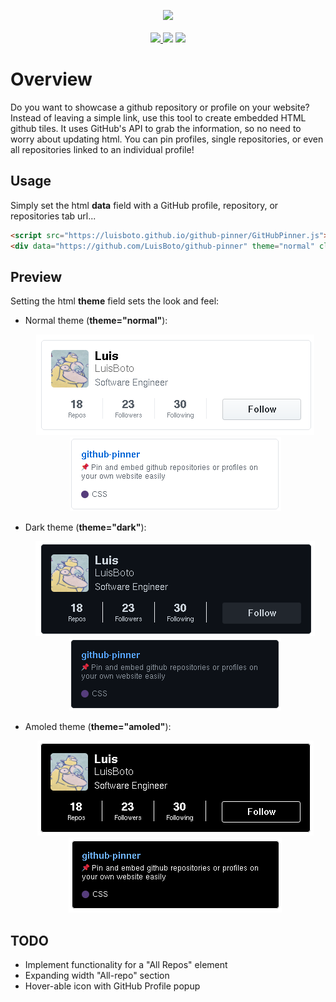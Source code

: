<p align="center"><img src=".readme/logo.svg">
  <br><br>
<a href="https://www.gnu.org/licenses/gpl-3.0">
  <img src="https://img.shields.io/badge/License-GPL%20v3-blue.svg">
</a>
  <img src="https://img.shields.io/badge/language-HTML5-red.svg">
  <img src="https://img.shields.io/github/issues/luisboto/github-pinner.svg">
</p>


# Overview 
Do you want to showcase a github repository or profile on your website? Instead of leaving a simple link, use this tool to create embedded HTML github tiles. It uses GitHub's API to grab the information, so no need to worry about updating html. You can pin profiles, single repositories, or even all repositories linked to an individual profile!

## Usage
Simply set the html **data** field with a GitHub profile, repository, or repositories tab url...
```html
<script src="https://luisboto.github.io/github-pinner/GitHubPinner.js"></script>
<div data="https://github.com/LuisBoto/github-pinner" theme="normal" class="github-pinner" style="visibility: hidden;"></div>
```

## Preview
Setting the html **theme** field sets the look and feel:

- Normal theme (**theme="normal"**):
  <p align="center">
    <img src=".readme/profile-example.png"><br>
    <img src=".readme/repo-example.png">
  </p>
- Dark theme (**theme="dark"**):
  <p align="center">
    <img src=".readme/dark-profile-example.png"><br>
    <img src=".readme/dark-repo-example.png">
  </p>
- Amoled theme (**theme="amoled"**):
  <p align="center">
    <img src=".readme/amoled-profile-example.png"><br>
    <img src=".readme/amoled-repo-example.png">
  </p>

## TODO
* Implement functionality for a "All Repos" element
* Expanding width "All-repo" section
* Hover-able icon with GitHub Profile popup

